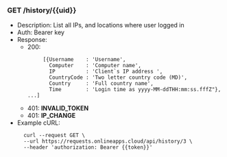 ### GET /history/{{uid}}
- Description: List all IPs, and locations where user logged in
- Auth: Bearer key
- Response:
    - 200: 
      ```
           [{Username    : 'Username',
             Computer    : 'Computer name',
             IP          : 'Client`s IP address ',
             CountryCode : 'Two letter country code (MD)',
             Country     : 'Full country name',
             Time        : 'Login time as yyyy-MM-ddTHH:mm:ss.fffZ"}, ...]
    - 401: **INVALID_TOKEN**
    - 401: **IP_CHANGE**
- Example cURL:
  ```
    curl --request GET \
    --url https://requests.onlineapps.cloud/api/history/3 \
    --header 'authorization: Bearer {{token}}'
